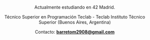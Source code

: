 <div align="center">
	
Actualmente estudiando en 42 Madrid.

Técnico Superior en Programación 
Teclab - Teclab Instituto Técnico Superior (Buenos Aires, Argentina)

Contacto: **barretom2908@gmail.com**
</div>
